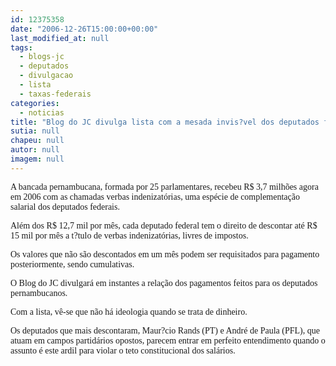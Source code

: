 ```yaml
---
id: 12375358
date: "2006-12-26T15:00:00+00:00"
last_modified_at: null
tags:
  - blogs-jc
  - deputados
  - divulgacao
  - lista
  - taxas-federais
categories:
  - noticias
title: "Blog do JC divulga lista com a mesada invis?vel dos deputados federais"
sutia: null
chapeu: null
autor: null
imagem: null
---
```

<p><P><FONT face=Verdana>A bancada pernambucana, formada por 25 parlamentares, recebeu R$ 3,7 milhões agora em 2006 com as chamadas verbas indenizatórias, uma espécie de complementação salarial dos deputados federais.</FONT></P></p>
<p><P><FONT face=Verdana>Além dos R$ 12,7 mil por mês, cada deputado federal tem o direito de descontar até R$ 15 mil por mês a t?tulo de verbas indenizatórias, livres de impostos. </FONT></P></p>
<p><P><FONT face=Verdana>Os valores que não são descontados em um mês podem ser requisitados para pagamento posteriormente, sendo cumulativas.</FONT></P></p>
<p><P><FONT face=Verdana>O Blog do JC divulgará em instantes a relação dos pagamentos feitos para os deputados pernambucanos.</FONT></P></p>
<p><P><FONT face=Verdana>Com a lista, vê-se que não há ideologia quando se trata de dinheiro.</FONT></P></p>
<p><P><FONT face=Verdana>Os deputados que mais descontaram, Maur?cio Rands (PT) e André de Paula (PFL), que atuam em campos partidários opostos, parecem entrar em perfeito entendimento quando o assunto é este ardil para violar o teto constitucional dos salários.</FONT></P> </p>
